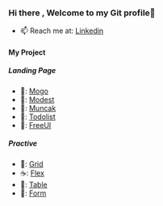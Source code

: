 ### Hi there , Welcome to my Git profile👋
- 📫  Reach me at: [Linkedin](https://www.linkedin.com/in/maitrongphu/)
#### My Project 
##### Landing Page
- 🍩:  [Mogo](https://mogo-landing-page.vercel.app)
- 🍨:  [Modest](https://mtp0881.github.io/modest-website/)
- 🍧:  [Muncak](https://mtp0881.github.io/muncak-website/)
- 🍊:  [Todolist](https://mtp0881-todo-list.surge.sh/)
- 🍑:  [FreeUI](https://mtp0881.github.io/free-ui/)
##### Practive
- 🍣:  [Grid](https://mtp0881.github.io/grid-practive)
- ☕:  [Flex](https://mtp0881.github.io/flexbox-practive)
- 🍱:  [Table](https://mtp0881.github.io/table-practive)
- 🍒:  [Form](https://mtp0881.github.io/form-practive)

